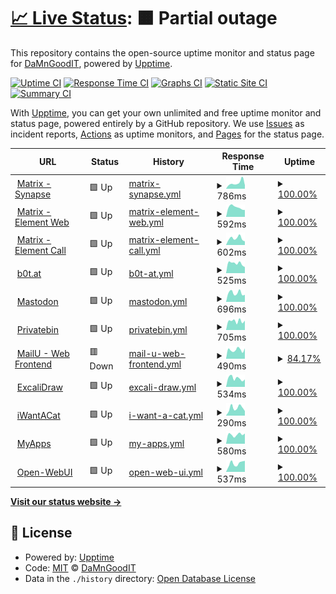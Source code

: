 # [📈 Live Status](https://DaMnGoodIT.github.io/upptime): <!--live status--> **🟧 Partial outage**

This repository contains the open-source uptime monitor and status page for [DaMnGoodIT](https://damngoodit.de), powered by [Upptime](https://github.com/upptime/upptime).

[![Uptime CI](https://github.com/DaMnGoodIT/upptime/workflows/Uptime%20CI/badge.svg)](https://github.com/DaMnGoodIT/upptime/actions?query=workflow%3A%22Uptime+CI%22)
[![Response Time CI](https://github.com/DaMnGoodIT/upptime/workflows/Response%20Time%20CI/badge.svg)](https://github.com/DaMnGoodIT/upptime/actions?query=workflow%3A%22Response+Time+CI%22)
[![Graphs CI](https://github.com/DaMnGoodIT/upptime/workflows/Graphs%20CI/badge.svg)](https://github.com/DaMnGoodIT/upptime/actions?query=workflow%3A%22Graphs+CI%22)
[![Static Site CI](https://github.com/DaMnGoodIT/upptime/workflows/Static%20Site%20CI/badge.svg)](https://github.com/DaMnGoodIT/upptime/actions?query=workflow%3A%22Static+Site+CI%22)
[![Summary CI](https://github.com/DaMnGoodIT/upptime/workflows/Summary%20CI/badge.svg)](https://github.com/DaMnGoodIT/upptime/actions?query=workflow%3A%22Summary+CI%22)

With [Upptime](https://upptime.js.org), you can get your own unlimited and free uptime monitor and status page, powered entirely by a GitHub repository. We use [Issues](https://github.com/DaMnGoodIT/upptime/issues) as incident reports, [Actions](https://github.com/DaMnGoodIT/upptime/actions) as uptime monitors, and [Pages](https://DaMnGoodIT.github.io/upptime) for the status page.

<!--start: status pages-->
<!-- This summary is generated by Upptime (https://github.com/upptime/upptime) -->
<!-- Do not edit this manually, your changes will be overwritten -->
<!-- prettier-ignore -->
| URL | Status | History | Response Time | Uptime |
| --- | ------ | ------- | ------------- | ------ |
| <img alt="" src="https://icons.duckduckgo.com/ip3/matrix.b0t.at.ico" height="13"> [Matrix - Synapse](https://matrix.b0t.at/health) | 🟩 Up | [matrix-synapse.yml](https://github.com/b0t-at/upptime/commits/HEAD/history/matrix-synapse.yml) | <details><summary><img alt="Response time graph" src="./graphs/matrix-synapse/response-time-week.png" height="20"> 786ms</summary><br><a href="https://status.b0t.at/history/matrix-synapse"><img alt="Response time 976" src="https://img.shields.io/endpoint?url=https%3A%2F%2Fraw.githubusercontent.com%2Fb0t-at%2Fupptime%2FHEAD%2Fapi%2Fmatrix-synapse%2Fresponse-time.json"></a><br><a href="https://status.b0t.at/history/matrix-synapse"><img alt="24-hour response time 480" src="https://img.shields.io/endpoint?url=https%3A%2F%2Fraw.githubusercontent.com%2Fb0t-at%2Fupptime%2FHEAD%2Fapi%2Fmatrix-synapse%2Fresponse-time-day.json"></a><br><a href="https://status.b0t.at/history/matrix-synapse"><img alt="7-day response time 786" src="https://img.shields.io/endpoint?url=https%3A%2F%2Fraw.githubusercontent.com%2Fb0t-at%2Fupptime%2FHEAD%2Fapi%2Fmatrix-synapse%2Fresponse-time-week.json"></a><br><a href="https://status.b0t.at/history/matrix-synapse"><img alt="30-day response time 710" src="https://img.shields.io/endpoint?url=https%3A%2F%2Fraw.githubusercontent.com%2Fb0t-at%2Fupptime%2FHEAD%2Fapi%2Fmatrix-synapse%2Fresponse-time-month.json"></a><br><a href="https://status.b0t.at/history/matrix-synapse"><img alt="1-year response time 890" src="https://img.shields.io/endpoint?url=https%3A%2F%2Fraw.githubusercontent.com%2Fb0t-at%2Fupptime%2FHEAD%2Fapi%2Fmatrix-synapse%2Fresponse-time-year.json"></a></details> | <details><summary><a href="https://status.b0t.at/history/matrix-synapse">100.00%</a></summary><a href="https://status.b0t.at/history/matrix-synapse"><img alt="All-time uptime 100.00%" src="https://img.shields.io/endpoint?url=https%3A%2F%2Fraw.githubusercontent.com%2Fb0t-at%2Fupptime%2FHEAD%2Fapi%2Fmatrix-synapse%2Fuptime.json"></a><br><a href="https://status.b0t.at/history/matrix-synapse"><img alt="24-hour uptime 100.00%" src="https://img.shields.io/endpoint?url=https%3A%2F%2Fraw.githubusercontent.com%2Fb0t-at%2Fupptime%2FHEAD%2Fapi%2Fmatrix-synapse%2Fuptime-day.json"></a><br><a href="https://status.b0t.at/history/matrix-synapse"><img alt="7-day uptime 100.00%" src="https://img.shields.io/endpoint?url=https%3A%2F%2Fraw.githubusercontent.com%2Fb0t-at%2Fupptime%2FHEAD%2Fapi%2Fmatrix-synapse%2Fuptime-week.json"></a><br><a href="https://status.b0t.at/history/matrix-synapse"><img alt="30-day uptime 100.00%" src="https://img.shields.io/endpoint?url=https%3A%2F%2Fraw.githubusercontent.com%2Fb0t-at%2Fupptime%2FHEAD%2Fapi%2Fmatrix-synapse%2Fuptime-month.json"></a><br><a href="https://status.b0t.at/history/matrix-synapse"><img alt="1-year uptime 100.00%" src="https://img.shields.io/endpoint?url=https%3A%2F%2Fraw.githubusercontent.com%2Fb0t-at%2Fupptime%2FHEAD%2Fapi%2Fmatrix-synapse%2Fuptime-year.json"></a></details>
| <img alt="" src="https://icons.duckduckgo.com/ip3/element.b0t.at.ico" height="13"> [Matrix - Element Web](https://element.b0t.at) | 🟩 Up | [matrix-element-web.yml](https://github.com/b0t-at/upptime/commits/HEAD/history/matrix-element-web.yml) | <details><summary><img alt="Response time graph" src="./graphs/matrix-element-web/response-time-week.png" height="20"> 592ms</summary><br><a href="https://status.b0t.at/history/matrix-element-web"><img alt="Response time 807" src="https://img.shields.io/endpoint?url=https%3A%2F%2Fraw.githubusercontent.com%2Fb0t-at%2Fupptime%2FHEAD%2Fapi%2Fmatrix-element-web%2Fresponse-time.json"></a><br><a href="https://status.b0t.at/history/matrix-element-web"><img alt="24-hour response time 435" src="https://img.shields.io/endpoint?url=https%3A%2F%2Fraw.githubusercontent.com%2Fb0t-at%2Fupptime%2FHEAD%2Fapi%2Fmatrix-element-web%2Fresponse-time-day.json"></a><br><a href="https://status.b0t.at/history/matrix-element-web"><img alt="7-day response time 592" src="https://img.shields.io/endpoint?url=https%3A%2F%2Fraw.githubusercontent.com%2Fb0t-at%2Fupptime%2FHEAD%2Fapi%2Fmatrix-element-web%2Fresponse-time-week.json"></a><br><a href="https://status.b0t.at/history/matrix-element-web"><img alt="30-day response time 656" src="https://img.shields.io/endpoint?url=https%3A%2F%2Fraw.githubusercontent.com%2Fb0t-at%2Fupptime%2FHEAD%2Fapi%2Fmatrix-element-web%2Fresponse-time-month.json"></a><br><a href="https://status.b0t.at/history/matrix-element-web"><img alt="1-year response time 807" src="https://img.shields.io/endpoint?url=https%3A%2F%2Fraw.githubusercontent.com%2Fb0t-at%2Fupptime%2FHEAD%2Fapi%2Fmatrix-element-web%2Fresponse-time-year.json"></a></details> | <details><summary><a href="https://status.b0t.at/history/matrix-element-web">100.00%</a></summary><a href="https://status.b0t.at/history/matrix-element-web"><img alt="All-time uptime 100.00%" src="https://img.shields.io/endpoint?url=https%3A%2F%2Fraw.githubusercontent.com%2Fb0t-at%2Fupptime%2FHEAD%2Fapi%2Fmatrix-element-web%2Fuptime.json"></a><br><a href="https://status.b0t.at/history/matrix-element-web"><img alt="24-hour uptime 100.00%" src="https://img.shields.io/endpoint?url=https%3A%2F%2Fraw.githubusercontent.com%2Fb0t-at%2Fupptime%2FHEAD%2Fapi%2Fmatrix-element-web%2Fuptime-day.json"></a><br><a href="https://status.b0t.at/history/matrix-element-web"><img alt="7-day uptime 100.00%" src="https://img.shields.io/endpoint?url=https%3A%2F%2Fraw.githubusercontent.com%2Fb0t-at%2Fupptime%2FHEAD%2Fapi%2Fmatrix-element-web%2Fuptime-week.json"></a><br><a href="https://status.b0t.at/history/matrix-element-web"><img alt="30-day uptime 100.00%" src="https://img.shields.io/endpoint?url=https%3A%2F%2Fraw.githubusercontent.com%2Fb0t-at%2Fupptime%2FHEAD%2Fapi%2Fmatrix-element-web%2Fuptime-month.json"></a><br><a href="https://status.b0t.at/history/matrix-element-web"><img alt="1-year uptime 100.00%" src="https://img.shields.io/endpoint?url=https%3A%2F%2Fraw.githubusercontent.com%2Fb0t-at%2Fupptime%2FHEAD%2Fapi%2Fmatrix-element-web%2Fuptime-year.json"></a></details>
| <img alt="" src="https://icons.duckduckgo.com/ip3/call.b0t.at.ico" height="13"> [Matrix - Element Call](https://call.b0t.at) | 🟩 Up | [matrix-element-call.yml](https://github.com/b0t-at/upptime/commits/HEAD/history/matrix-element-call.yml) | <details><summary><img alt="Response time graph" src="./graphs/matrix-element-call/response-time-week.png" height="20"> 602ms</summary><br><a href="https://status.b0t.at/history/matrix-element-call"><img alt="Response time 721" src="https://img.shields.io/endpoint?url=https%3A%2F%2Fraw.githubusercontent.com%2Fb0t-at%2Fupptime%2FHEAD%2Fapi%2Fmatrix-element-call%2Fresponse-time.json"></a><br><a href="https://status.b0t.at/history/matrix-element-call"><img alt="24-hour response time 331" src="https://img.shields.io/endpoint?url=https%3A%2F%2Fraw.githubusercontent.com%2Fb0t-at%2Fupptime%2FHEAD%2Fapi%2Fmatrix-element-call%2Fresponse-time-day.json"></a><br><a href="https://status.b0t.at/history/matrix-element-call"><img alt="7-day response time 602" src="https://img.shields.io/endpoint?url=https%3A%2F%2Fraw.githubusercontent.com%2Fb0t-at%2Fupptime%2FHEAD%2Fapi%2Fmatrix-element-call%2Fresponse-time-week.json"></a><br><a href="https://status.b0t.at/history/matrix-element-call"><img alt="30-day response time 633" src="https://img.shields.io/endpoint?url=https%3A%2F%2Fraw.githubusercontent.com%2Fb0t-at%2Fupptime%2FHEAD%2Fapi%2Fmatrix-element-call%2Fresponse-time-month.json"></a><br><a href="https://status.b0t.at/history/matrix-element-call"><img alt="1-year response time 721" src="https://img.shields.io/endpoint?url=https%3A%2F%2Fraw.githubusercontent.com%2Fb0t-at%2Fupptime%2FHEAD%2Fapi%2Fmatrix-element-call%2Fresponse-time-year.json"></a></details> | <details><summary><a href="https://status.b0t.at/history/matrix-element-call">100.00%</a></summary><a href="https://status.b0t.at/history/matrix-element-call"><img alt="All-time uptime 99.99%" src="https://img.shields.io/endpoint?url=https%3A%2F%2Fraw.githubusercontent.com%2Fb0t-at%2Fupptime%2FHEAD%2Fapi%2Fmatrix-element-call%2Fuptime.json"></a><br><a href="https://status.b0t.at/history/matrix-element-call"><img alt="24-hour uptime 100.00%" src="https://img.shields.io/endpoint?url=https%3A%2F%2Fraw.githubusercontent.com%2Fb0t-at%2Fupptime%2FHEAD%2Fapi%2Fmatrix-element-call%2Fuptime-day.json"></a><br><a href="https://status.b0t.at/history/matrix-element-call"><img alt="7-day uptime 100.00%" src="https://img.shields.io/endpoint?url=https%3A%2F%2Fraw.githubusercontent.com%2Fb0t-at%2Fupptime%2FHEAD%2Fapi%2Fmatrix-element-call%2Fuptime-week.json"></a><br><a href="https://status.b0t.at/history/matrix-element-call"><img alt="30-day uptime 99.95%" src="https://img.shields.io/endpoint?url=https%3A%2F%2Fraw.githubusercontent.com%2Fb0t-at%2Fupptime%2FHEAD%2Fapi%2Fmatrix-element-call%2Fuptime-month.json"></a><br><a href="https://status.b0t.at/history/matrix-element-call"><img alt="1-year uptime 99.99%" src="https://img.shields.io/endpoint?url=https%3A%2F%2Fraw.githubusercontent.com%2Fb0t-at%2Fupptime%2FHEAD%2Fapi%2Fmatrix-element-call%2Fuptime-year.json"></a></details>
| <img alt="" src="https://icons.duckduckgo.com/ip3/b0t.at.ico" height="13"> [b0t.at](https://b0t.at) | 🟩 Up | [b0t-at.yml](https://github.com/b0t-at/upptime/commits/HEAD/history/b0t-at.yml) | <details><summary><img alt="Response time graph" src="./graphs/b0t-at/response-time-week.png" height="20"> 525ms</summary><br><a href="https://status.b0t.at/history/b0t-at"><img alt="Response time 815" src="https://img.shields.io/endpoint?url=https%3A%2F%2Fraw.githubusercontent.com%2Fb0t-at%2Fupptime%2FHEAD%2Fapi%2Fb0t-at%2Fresponse-time.json"></a><br><a href="https://status.b0t.at/history/b0t-at"><img alt="24-hour response time 330" src="https://img.shields.io/endpoint?url=https%3A%2F%2Fraw.githubusercontent.com%2Fb0t-at%2Fupptime%2FHEAD%2Fapi%2Fb0t-at%2Fresponse-time-day.json"></a><br><a href="https://status.b0t.at/history/b0t-at"><img alt="7-day response time 525" src="https://img.shields.io/endpoint?url=https%3A%2F%2Fraw.githubusercontent.com%2Fb0t-at%2Fupptime%2FHEAD%2Fapi%2Fb0t-at%2Fresponse-time-week.json"></a><br><a href="https://status.b0t.at/history/b0t-at"><img alt="30-day response time 593" src="https://img.shields.io/endpoint?url=https%3A%2F%2Fraw.githubusercontent.com%2Fb0t-at%2Fupptime%2FHEAD%2Fapi%2Fb0t-at%2Fresponse-time-month.json"></a><br><a href="https://status.b0t.at/history/b0t-at"><img alt="1-year response time 657" src="https://img.shields.io/endpoint?url=https%3A%2F%2Fraw.githubusercontent.com%2Fb0t-at%2Fupptime%2FHEAD%2Fapi%2Fb0t-at%2Fresponse-time-year.json"></a></details> | <details><summary><a href="https://status.b0t.at/history/b0t-at">100.00%</a></summary><a href="https://status.b0t.at/history/b0t-at"><img alt="All-time uptime 100.00%" src="https://img.shields.io/endpoint?url=https%3A%2F%2Fraw.githubusercontent.com%2Fb0t-at%2Fupptime%2FHEAD%2Fapi%2Fb0t-at%2Fuptime.json"></a><br><a href="https://status.b0t.at/history/b0t-at"><img alt="24-hour uptime 100.00%" src="https://img.shields.io/endpoint?url=https%3A%2F%2Fraw.githubusercontent.com%2Fb0t-at%2Fupptime%2FHEAD%2Fapi%2Fb0t-at%2Fuptime-day.json"></a><br><a href="https://status.b0t.at/history/b0t-at"><img alt="7-day uptime 100.00%" src="https://img.shields.io/endpoint?url=https%3A%2F%2Fraw.githubusercontent.com%2Fb0t-at%2Fupptime%2FHEAD%2Fapi%2Fb0t-at%2Fuptime-week.json"></a><br><a href="https://status.b0t.at/history/b0t-at"><img alt="30-day uptime 100.00%" src="https://img.shields.io/endpoint?url=https%3A%2F%2Fraw.githubusercontent.com%2Fb0t-at%2Fupptime%2FHEAD%2Fapi%2Fb0t-at%2Fuptime-month.json"></a><br><a href="https://status.b0t.at/history/b0t-at"><img alt="1-year uptime 100.00%" src="https://img.shields.io/endpoint?url=https%3A%2F%2Fraw.githubusercontent.com%2Fb0t-at%2Fupptime%2FHEAD%2Fapi%2Fb0t-at%2Fuptime-year.json"></a></details>
| <img alt="" src="https://icons.duckduckgo.com/ip3/social.b0t.at.ico" height="13"> [Mastodon](https://social.b0t.at) | 🟩 Up | [mastodon.yml](https://github.com/b0t-at/upptime/commits/HEAD/history/mastodon.yml) | <details><summary><img alt="Response time graph" src="./graphs/mastodon/response-time-week.png" height="20"> 696ms</summary><br><a href="https://status.b0t.at/history/mastodon"><img alt="Response time 1026" src="https://img.shields.io/endpoint?url=https%3A%2F%2Fraw.githubusercontent.com%2Fb0t-at%2Fupptime%2FHEAD%2Fapi%2Fmastodon%2Fresponse-time.json"></a><br><a href="https://status.b0t.at/history/mastodon"><img alt="24-hour response time 553" src="https://img.shields.io/endpoint?url=https%3A%2F%2Fraw.githubusercontent.com%2Fb0t-at%2Fupptime%2FHEAD%2Fapi%2Fmastodon%2Fresponse-time-day.json"></a><br><a href="https://status.b0t.at/history/mastodon"><img alt="7-day response time 696" src="https://img.shields.io/endpoint?url=https%3A%2F%2Fraw.githubusercontent.com%2Fb0t-at%2Fupptime%2FHEAD%2Fapi%2Fmastodon%2Fresponse-time-week.json"></a><br><a href="https://status.b0t.at/history/mastodon"><img alt="30-day response time 905" src="https://img.shields.io/endpoint?url=https%3A%2F%2Fraw.githubusercontent.com%2Fb0t-at%2Fupptime%2FHEAD%2Fapi%2Fmastodon%2Fresponse-time-month.json"></a><br><a href="https://status.b0t.at/history/mastodon"><img alt="1-year response time 1017" src="https://img.shields.io/endpoint?url=https%3A%2F%2Fraw.githubusercontent.com%2Fb0t-at%2Fupptime%2FHEAD%2Fapi%2Fmastodon%2Fresponse-time-year.json"></a></details> | <details><summary><a href="https://status.b0t.at/history/mastodon">100.00%</a></summary><a href="https://status.b0t.at/history/mastodon"><img alt="All-time uptime 100.00%" src="https://img.shields.io/endpoint?url=https%3A%2F%2Fraw.githubusercontent.com%2Fb0t-at%2Fupptime%2FHEAD%2Fapi%2Fmastodon%2Fuptime.json"></a><br><a href="https://status.b0t.at/history/mastodon"><img alt="24-hour uptime 100.00%" src="https://img.shields.io/endpoint?url=https%3A%2F%2Fraw.githubusercontent.com%2Fb0t-at%2Fupptime%2FHEAD%2Fapi%2Fmastodon%2Fuptime-day.json"></a><br><a href="https://status.b0t.at/history/mastodon"><img alt="7-day uptime 100.00%" src="https://img.shields.io/endpoint?url=https%3A%2F%2Fraw.githubusercontent.com%2Fb0t-at%2Fupptime%2FHEAD%2Fapi%2Fmastodon%2Fuptime-week.json"></a><br><a href="https://status.b0t.at/history/mastodon"><img alt="30-day uptime 100.00%" src="https://img.shields.io/endpoint?url=https%3A%2F%2Fraw.githubusercontent.com%2Fb0t-at%2Fupptime%2FHEAD%2Fapi%2Fmastodon%2Fuptime-month.json"></a><br><a href="https://status.b0t.at/history/mastodon"><img alt="1-year uptime 100.00%" src="https://img.shields.io/endpoint?url=https%3A%2F%2Fraw.githubusercontent.com%2Fb0t-at%2Fupptime%2FHEAD%2Fapi%2Fmastodon%2Fuptime-year.json"></a></details>
| <img alt="" src="https://icons.duckduckgo.com/ip3/bin.b0t.at.ico" height="13"> [Privatebin](https://bin.b0t.at) | 🟩 Up | [privatebin.yml](https://github.com/b0t-at/upptime/commits/HEAD/history/privatebin.yml) | <details><summary><img alt="Response time graph" src="./graphs/privatebin/response-time-week.png" height="20"> 705ms</summary><br><a href="https://status.b0t.at/history/privatebin"><img alt="Response time 870" src="https://img.shields.io/endpoint?url=https%3A%2F%2Fraw.githubusercontent.com%2Fb0t-at%2Fupptime%2FHEAD%2Fapi%2Fprivatebin%2Fresponse-time.json"></a><br><a href="https://status.b0t.at/history/privatebin"><img alt="24-hour response time 733" src="https://img.shields.io/endpoint?url=https%3A%2F%2Fraw.githubusercontent.com%2Fb0t-at%2Fupptime%2FHEAD%2Fapi%2Fprivatebin%2Fresponse-time-day.json"></a><br><a href="https://status.b0t.at/history/privatebin"><img alt="7-day response time 705" src="https://img.shields.io/endpoint?url=https%3A%2F%2Fraw.githubusercontent.com%2Fb0t-at%2Fupptime%2FHEAD%2Fapi%2Fprivatebin%2Fresponse-time-week.json"></a><br><a href="https://status.b0t.at/history/privatebin"><img alt="30-day response time 739" src="https://img.shields.io/endpoint?url=https%3A%2F%2Fraw.githubusercontent.com%2Fb0t-at%2Fupptime%2FHEAD%2Fapi%2Fprivatebin%2Fresponse-time-month.json"></a><br><a href="https://status.b0t.at/history/privatebin"><img alt="1-year response time 808" src="https://img.shields.io/endpoint?url=https%3A%2F%2Fraw.githubusercontent.com%2Fb0t-at%2Fupptime%2FHEAD%2Fapi%2Fprivatebin%2Fresponse-time-year.json"></a></details> | <details><summary><a href="https://status.b0t.at/history/privatebin">100.00%</a></summary><a href="https://status.b0t.at/history/privatebin"><img alt="All-time uptime 100.00%" src="https://img.shields.io/endpoint?url=https%3A%2F%2Fraw.githubusercontent.com%2Fb0t-at%2Fupptime%2FHEAD%2Fapi%2Fprivatebin%2Fuptime.json"></a><br><a href="https://status.b0t.at/history/privatebin"><img alt="24-hour uptime 100.00%" src="https://img.shields.io/endpoint?url=https%3A%2F%2Fraw.githubusercontent.com%2Fb0t-at%2Fupptime%2FHEAD%2Fapi%2Fprivatebin%2Fuptime-day.json"></a><br><a href="https://status.b0t.at/history/privatebin"><img alt="7-day uptime 100.00%" src="https://img.shields.io/endpoint?url=https%3A%2F%2Fraw.githubusercontent.com%2Fb0t-at%2Fupptime%2FHEAD%2Fapi%2Fprivatebin%2Fuptime-week.json"></a><br><a href="https://status.b0t.at/history/privatebin"><img alt="30-day uptime 100.00%" src="https://img.shields.io/endpoint?url=https%3A%2F%2Fraw.githubusercontent.com%2Fb0t-at%2Fupptime%2FHEAD%2Fapi%2Fprivatebin%2Fuptime-month.json"></a><br><a href="https://status.b0t.at/history/privatebin"><img alt="1-year uptime 100.00%" src="https://img.shields.io/endpoint?url=https%3A%2F%2Fraw.githubusercontent.com%2Fb0t-at%2Fupptime%2FHEAD%2Fapi%2Fprivatebin%2Fuptime-year.json"></a></details>
| <img alt="" src="https://icons.duckduckgo.com/ip3/mail.b0t.at.ico" height="13"> [MailU - Web Frontend](https://mail.b0t.at) | 🟥 Down | [mail-u-web-frontend.yml](https://github.com/b0t-at/upptime/commits/HEAD/history/mail-u-web-frontend.yml) | <details><summary><img alt="Response time graph" src="./graphs/mail-u-web-frontend/response-time-week.png" height="20"> 490ms</summary><br><a href="https://status.b0t.at/history/mail-u-web-frontend"><img alt="Response time 505" src="https://img.shields.io/endpoint?url=https%3A%2F%2Fraw.githubusercontent.com%2Fb0t-at%2Fupptime%2FHEAD%2Fapi%2Fmail-u-web-frontend%2Fresponse-time.json"></a><br><a href="https://status.b0t.at/history/mail-u-web-frontend"><img alt="24-hour response time 571" src="https://img.shields.io/endpoint?url=https%3A%2F%2Fraw.githubusercontent.com%2Fb0t-at%2Fupptime%2FHEAD%2Fapi%2Fmail-u-web-frontend%2Fresponse-time-day.json"></a><br><a href="https://status.b0t.at/history/mail-u-web-frontend"><img alt="7-day response time 490" src="https://img.shields.io/endpoint?url=https%3A%2F%2Fraw.githubusercontent.com%2Fb0t-at%2Fupptime%2FHEAD%2Fapi%2Fmail-u-web-frontend%2Fresponse-time-week.json"></a><br><a href="https://status.b0t.at/history/mail-u-web-frontend"><img alt="30-day response time 521" src="https://img.shields.io/endpoint?url=https%3A%2F%2Fraw.githubusercontent.com%2Fb0t-at%2Fupptime%2FHEAD%2Fapi%2Fmail-u-web-frontend%2Fresponse-time-month.json"></a><br><a href="https://status.b0t.at/history/mail-u-web-frontend"><img alt="1-year response time 505" src="https://img.shields.io/endpoint?url=https%3A%2F%2Fraw.githubusercontent.com%2Fb0t-at%2Fupptime%2FHEAD%2Fapi%2Fmail-u-web-frontend%2Fresponse-time-year.json"></a></details> | <details><summary><a href="https://status.b0t.at/history/mail-u-web-frontend">84.17%</a></summary><a href="https://status.b0t.at/history/mail-u-web-frontend"><img alt="All-time uptime 86.15%" src="https://img.shields.io/endpoint?url=https%3A%2F%2Fraw.githubusercontent.com%2Fb0t-at%2Fupptime%2FHEAD%2Fapi%2Fmail-u-web-frontend%2Fuptime.json"></a><br><a href="https://status.b0t.at/history/mail-u-web-frontend"><img alt="24-hour uptime 99.98%" src="https://img.shields.io/endpoint?url=https%3A%2F%2Fraw.githubusercontent.com%2Fb0t-at%2Fupptime%2FHEAD%2Fapi%2Fmail-u-web-frontend%2Fuptime-day.json"></a><br><a href="https://status.b0t.at/history/mail-u-web-frontend"><img alt="7-day uptime 84.17%" src="https://img.shields.io/endpoint?url=https%3A%2F%2Fraw.githubusercontent.com%2Fb0t-at%2Fupptime%2FHEAD%2Fapi%2Fmail-u-web-frontend%2Fuptime-week.json"></a><br><a href="https://status.b0t.at/history/mail-u-web-frontend"><img alt="30-day uptime 71.62%" src="https://img.shields.io/endpoint?url=https%3A%2F%2Fraw.githubusercontent.com%2Fb0t-at%2Fupptime%2FHEAD%2Fapi%2Fmail-u-web-frontend%2Fuptime-month.json"></a><br><a href="https://status.b0t.at/history/mail-u-web-frontend"><img alt="1-year uptime 86.15%" src="https://img.shields.io/endpoint?url=https%3A%2F%2Fraw.githubusercontent.com%2Fb0t-at%2Fupptime%2FHEAD%2Fapi%2Fmail-u-web-frontend%2Fuptime-year.json"></a></details>
| <img alt="" src="https://icons.duckduckgo.com/ip3/draw.b0t.at.ico" height="13"> [ExcaliDraw](https://draw.b0t.at) | 🟩 Up | [excali-draw.yml](https://github.com/b0t-at/upptime/commits/HEAD/history/excali-draw.yml) | <details><summary><img alt="Response time graph" src="./graphs/excali-draw/response-time-week.png" height="20"> 534ms</summary><br><a href="https://status.b0t.at/history/excali-draw"><img alt="Response time 609" src="https://img.shields.io/endpoint?url=https%3A%2F%2Fraw.githubusercontent.com%2Fb0t-at%2Fupptime%2FHEAD%2Fapi%2Fexcali-draw%2Fresponse-time.json"></a><br><a href="https://status.b0t.at/history/excali-draw"><img alt="24-hour response time 468" src="https://img.shields.io/endpoint?url=https%3A%2F%2Fraw.githubusercontent.com%2Fb0t-at%2Fupptime%2FHEAD%2Fapi%2Fexcali-draw%2Fresponse-time-day.json"></a><br><a href="https://status.b0t.at/history/excali-draw"><img alt="7-day response time 534" src="https://img.shields.io/endpoint?url=https%3A%2F%2Fraw.githubusercontent.com%2Fb0t-at%2Fupptime%2FHEAD%2Fapi%2Fexcali-draw%2Fresponse-time-week.json"></a><br><a href="https://status.b0t.at/history/excali-draw"><img alt="30-day response time 578" src="https://img.shields.io/endpoint?url=https%3A%2F%2Fraw.githubusercontent.com%2Fb0t-at%2Fupptime%2FHEAD%2Fapi%2Fexcali-draw%2Fresponse-time-month.json"></a><br><a href="https://status.b0t.at/history/excali-draw"><img alt="1-year response time 609" src="https://img.shields.io/endpoint?url=https%3A%2F%2Fraw.githubusercontent.com%2Fb0t-at%2Fupptime%2FHEAD%2Fapi%2Fexcali-draw%2Fresponse-time-year.json"></a></details> | <details><summary><a href="https://status.b0t.at/history/excali-draw">100.00%</a></summary><a href="https://status.b0t.at/history/excali-draw"><img alt="All-time uptime 100.00%" src="https://img.shields.io/endpoint?url=https%3A%2F%2Fraw.githubusercontent.com%2Fb0t-at%2Fupptime%2FHEAD%2Fapi%2Fexcali-draw%2Fuptime.json"></a><br><a href="https://status.b0t.at/history/excali-draw"><img alt="24-hour uptime 100.00%" src="https://img.shields.io/endpoint?url=https%3A%2F%2Fraw.githubusercontent.com%2Fb0t-at%2Fupptime%2FHEAD%2Fapi%2Fexcali-draw%2Fuptime-day.json"></a><br><a href="https://status.b0t.at/history/excali-draw"><img alt="7-day uptime 100.00%" src="https://img.shields.io/endpoint?url=https%3A%2F%2Fraw.githubusercontent.com%2Fb0t-at%2Fupptime%2FHEAD%2Fapi%2Fexcali-draw%2Fuptime-week.json"></a><br><a href="https://status.b0t.at/history/excali-draw"><img alt="30-day uptime 100.00%" src="https://img.shields.io/endpoint?url=https%3A%2F%2Fraw.githubusercontent.com%2Fb0t-at%2Fupptime%2FHEAD%2Fapi%2Fexcali-draw%2Fuptime-month.json"></a><br><a href="https://status.b0t.at/history/excali-draw"><img alt="1-year uptime 100.00%" src="https://img.shields.io/endpoint?url=https%3A%2F%2Fraw.githubusercontent.com%2Fb0t-at%2Fupptime%2FHEAD%2Fapi%2Fexcali-draw%2Fuptime-year.json"></a></details>
| <img alt="" src="https://icons.duckduckgo.com/ip3/iwanta.cat.ico" height="13"> [iWantACat](https://iwanta.cat) | 🟩 Up | [i-want-a-cat.yml](https://github.com/b0t-at/upptime/commits/HEAD/history/i-want-a-cat.yml) | <details><summary><img alt="Response time graph" src="./graphs/i-want-a-cat/response-time-week.png" height="20"> 290ms</summary><br><a href="https://status.b0t.at/history/i-want-a-cat"><img alt="Response time 408" src="https://img.shields.io/endpoint?url=https%3A%2F%2Fraw.githubusercontent.com%2Fb0t-at%2Fupptime%2FHEAD%2Fapi%2Fi-want-a-cat%2Fresponse-time.json"></a><br><a href="https://status.b0t.at/history/i-want-a-cat"><img alt="24-hour response time 175" src="https://img.shields.io/endpoint?url=https%3A%2F%2Fraw.githubusercontent.com%2Fb0t-at%2Fupptime%2FHEAD%2Fapi%2Fi-want-a-cat%2Fresponse-time-day.json"></a><br><a href="https://status.b0t.at/history/i-want-a-cat"><img alt="7-day response time 290" src="https://img.shields.io/endpoint?url=https%3A%2F%2Fraw.githubusercontent.com%2Fb0t-at%2Fupptime%2FHEAD%2Fapi%2Fi-want-a-cat%2Fresponse-time-week.json"></a><br><a href="https://status.b0t.at/history/i-want-a-cat"><img alt="30-day response time 305" src="https://img.shields.io/endpoint?url=https%3A%2F%2Fraw.githubusercontent.com%2Fb0t-at%2Fupptime%2FHEAD%2Fapi%2Fi-want-a-cat%2Fresponse-time-month.json"></a><br><a href="https://status.b0t.at/history/i-want-a-cat"><img alt="1-year response time 408" src="https://img.shields.io/endpoint?url=https%3A%2F%2Fraw.githubusercontent.com%2Fb0t-at%2Fupptime%2FHEAD%2Fapi%2Fi-want-a-cat%2Fresponse-time-year.json"></a></details> | <details><summary><a href="https://status.b0t.at/history/i-want-a-cat">100.00%</a></summary><a href="https://status.b0t.at/history/i-want-a-cat"><img alt="All-time uptime 100.00%" src="https://img.shields.io/endpoint?url=https%3A%2F%2Fraw.githubusercontent.com%2Fb0t-at%2Fupptime%2FHEAD%2Fapi%2Fi-want-a-cat%2Fuptime.json"></a><br><a href="https://status.b0t.at/history/i-want-a-cat"><img alt="24-hour uptime 100.00%" src="https://img.shields.io/endpoint?url=https%3A%2F%2Fraw.githubusercontent.com%2Fb0t-at%2Fupptime%2FHEAD%2Fapi%2Fi-want-a-cat%2Fuptime-day.json"></a><br><a href="https://status.b0t.at/history/i-want-a-cat"><img alt="7-day uptime 100.00%" src="https://img.shields.io/endpoint?url=https%3A%2F%2Fraw.githubusercontent.com%2Fb0t-at%2Fupptime%2FHEAD%2Fapi%2Fi-want-a-cat%2Fuptime-week.json"></a><br><a href="https://status.b0t.at/history/i-want-a-cat"><img alt="30-day uptime 100.00%" src="https://img.shields.io/endpoint?url=https%3A%2F%2Fraw.githubusercontent.com%2Fb0t-at%2Fupptime%2FHEAD%2Fapi%2Fi-want-a-cat%2Fuptime-month.json"></a><br><a href="https://status.b0t.at/history/i-want-a-cat"><img alt="1-year uptime 100.00%" src="https://img.shields.io/endpoint?url=https%3A%2F%2Fraw.githubusercontent.com%2Fb0t-at%2Fupptime%2FHEAD%2Fapi%2Fi-want-a-cat%2Fuptime-year.json"></a></details>
| <img alt="" src="https://icons.duckduckgo.com/ip3/apps.b0t.at.ico" height="13"> [MyApps](https://apps.b0t.at) | 🟩 Up | [my-apps.yml](https://github.com/b0t-at/upptime/commits/HEAD/history/my-apps.yml) | <details><summary><img alt="Response time graph" src="./graphs/my-apps/response-time-week.png" height="20"> 580ms</summary><br><a href="https://status.b0t.at/history/my-apps"><img alt="Response time 570" src="https://img.shields.io/endpoint?url=https%3A%2F%2Fraw.githubusercontent.com%2Fb0t-at%2Fupptime%2FHEAD%2Fapi%2Fmy-apps%2Fresponse-time.json"></a><br><a href="https://status.b0t.at/history/my-apps"><img alt="24-hour response time 643" src="https://img.shields.io/endpoint?url=https%3A%2F%2Fraw.githubusercontent.com%2Fb0t-at%2Fupptime%2FHEAD%2Fapi%2Fmy-apps%2Fresponse-time-day.json"></a><br><a href="https://status.b0t.at/history/my-apps"><img alt="7-day response time 580" src="https://img.shields.io/endpoint?url=https%3A%2F%2Fraw.githubusercontent.com%2Fb0t-at%2Fupptime%2FHEAD%2Fapi%2Fmy-apps%2Fresponse-time-week.json"></a><br><a href="https://status.b0t.at/history/my-apps"><img alt="30-day response time 520" src="https://img.shields.io/endpoint?url=https%3A%2F%2Fraw.githubusercontent.com%2Fb0t-at%2Fupptime%2FHEAD%2Fapi%2Fmy-apps%2Fresponse-time-month.json"></a><br><a href="https://status.b0t.at/history/my-apps"><img alt="1-year response time 570" src="https://img.shields.io/endpoint?url=https%3A%2F%2Fraw.githubusercontent.com%2Fb0t-at%2Fupptime%2FHEAD%2Fapi%2Fmy-apps%2Fresponse-time-year.json"></a></details> | <details><summary><a href="https://status.b0t.at/history/my-apps">100.00%</a></summary><a href="https://status.b0t.at/history/my-apps"><img alt="All-time uptime 100.00%" src="https://img.shields.io/endpoint?url=https%3A%2F%2Fraw.githubusercontent.com%2Fb0t-at%2Fupptime%2FHEAD%2Fapi%2Fmy-apps%2Fuptime.json"></a><br><a href="https://status.b0t.at/history/my-apps"><img alt="24-hour uptime 100.00%" src="https://img.shields.io/endpoint?url=https%3A%2F%2Fraw.githubusercontent.com%2Fb0t-at%2Fupptime%2FHEAD%2Fapi%2Fmy-apps%2Fuptime-day.json"></a><br><a href="https://status.b0t.at/history/my-apps"><img alt="7-day uptime 100.00%" src="https://img.shields.io/endpoint?url=https%3A%2F%2Fraw.githubusercontent.com%2Fb0t-at%2Fupptime%2FHEAD%2Fapi%2Fmy-apps%2Fuptime-week.json"></a><br><a href="https://status.b0t.at/history/my-apps"><img alt="30-day uptime 100.00%" src="https://img.shields.io/endpoint?url=https%3A%2F%2Fraw.githubusercontent.com%2Fb0t-at%2Fupptime%2FHEAD%2Fapi%2Fmy-apps%2Fuptime-month.json"></a><br><a href="https://status.b0t.at/history/my-apps"><img alt="1-year uptime 100.00%" src="https://img.shields.io/endpoint?url=https%3A%2F%2Fraw.githubusercontent.com%2Fb0t-at%2Fupptime%2FHEAD%2Fapi%2Fmy-apps%2Fuptime-year.json"></a></details>
| <img alt="" src="https://icons.duckduckgo.com/ip3/ai.b0t.at.ico" height="13"> [Open-WebUI](https://ai.b0t.at) | 🟩 Up | [open-web-ui.yml](https://github.com/b0t-at/upptime/commits/HEAD/history/open-web-ui.yml) | <details><summary><img alt="Response time graph" src="./graphs/open-web-ui/response-time-week.png" height="20"> 537ms</summary><br><a href="https://status.b0t.at/history/open-web-ui"><img alt="Response time 536" src="https://img.shields.io/endpoint?url=https%3A%2F%2Fraw.githubusercontent.com%2Fb0t-at%2Fupptime%2FHEAD%2Fapi%2Fopen-web-ui%2Fresponse-time.json"></a><br><a href="https://status.b0t.at/history/open-web-ui"><img alt="24-hour response time 695" src="https://img.shields.io/endpoint?url=https%3A%2F%2Fraw.githubusercontent.com%2Fb0t-at%2Fupptime%2FHEAD%2Fapi%2Fopen-web-ui%2Fresponse-time-day.json"></a><br><a href="https://status.b0t.at/history/open-web-ui"><img alt="7-day response time 537" src="https://img.shields.io/endpoint?url=https%3A%2F%2Fraw.githubusercontent.com%2Fb0t-at%2Fupptime%2FHEAD%2Fapi%2Fopen-web-ui%2Fresponse-time-week.json"></a><br><a href="https://status.b0t.at/history/open-web-ui"><img alt="30-day response time 542" src="https://img.shields.io/endpoint?url=https%3A%2F%2Fraw.githubusercontent.com%2Fb0t-at%2Fupptime%2FHEAD%2Fapi%2Fopen-web-ui%2Fresponse-time-month.json"></a><br><a href="https://status.b0t.at/history/open-web-ui"><img alt="1-year response time 536" src="https://img.shields.io/endpoint?url=https%3A%2F%2Fraw.githubusercontent.com%2Fb0t-at%2Fupptime%2FHEAD%2Fapi%2Fopen-web-ui%2Fresponse-time-year.json"></a></details> | <details><summary><a href="https://status.b0t.at/history/open-web-ui">100.00%</a></summary><a href="https://status.b0t.at/history/open-web-ui"><img alt="All-time uptime 100.00%" src="https://img.shields.io/endpoint?url=https%3A%2F%2Fraw.githubusercontent.com%2Fb0t-at%2Fupptime%2FHEAD%2Fapi%2Fopen-web-ui%2Fuptime.json"></a><br><a href="https://status.b0t.at/history/open-web-ui"><img alt="24-hour uptime 100.00%" src="https://img.shields.io/endpoint?url=https%3A%2F%2Fraw.githubusercontent.com%2Fb0t-at%2Fupptime%2FHEAD%2Fapi%2Fopen-web-ui%2Fuptime-day.json"></a><br><a href="https://status.b0t.at/history/open-web-ui"><img alt="7-day uptime 100.00%" src="https://img.shields.io/endpoint?url=https%3A%2F%2Fraw.githubusercontent.com%2Fb0t-at%2Fupptime%2FHEAD%2Fapi%2Fopen-web-ui%2Fuptime-week.json"></a><br><a href="https://status.b0t.at/history/open-web-ui"><img alt="30-day uptime 99.98%" src="https://img.shields.io/endpoint?url=https%3A%2F%2Fraw.githubusercontent.com%2Fb0t-at%2Fupptime%2FHEAD%2Fapi%2Fopen-web-ui%2Fuptime-month.json"></a><br><a href="https://status.b0t.at/history/open-web-ui"><img alt="1-year uptime 100.00%" src="https://img.shields.io/endpoint?url=https%3A%2F%2Fraw.githubusercontent.com%2Fb0t-at%2Fupptime%2FHEAD%2Fapi%2Fopen-web-ui%2Fuptime-year.json"></a></details>

<!--end: status pages-->

[**Visit our status website →**](https://DaMnGoodIT.github.io/upptime)

## 📄 License

- Powered by: [Upptime](https://github.com/upptime/upptime)
- Code: [MIT](./LICENSE) © [DaMnGoodIT](https://damngoodit.de)
- Data in the `./history` directory: [Open Database License](https://opendatacommons.org/licenses/odbl/1-0/)
